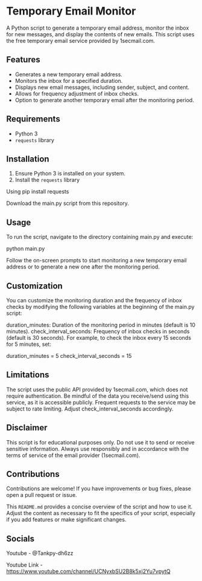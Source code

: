 # Temporary Email Monitor

A Python script to generate a temporary email address, monitor the inbox for new messages, and display the contents of new emails. This script uses the free temporary email service provided by 1secmail.com.

## Features

- Generates a new temporary email address.
- Monitors the inbox for a specified duration.
- Displays new email messages, including sender, subject, and content.
- Allows for frequency adjustment of inbox checks.
- Option to generate another temporary email after the monitoring period.

## Requirements

- Python 3
- `requests` library

## Installation

1. Ensure Python 3 is installed on your system.
2. Install the `requests` library

Using pip install requests

Download the main.py script from this repository.

## Usage
To run the script, navigate to the directory containing main.py and execute:

python main.py

Follow the on-screen prompts to start monitoring a new temporary email address or to generate a new one after the monitoring period.

## Customization
You can customize the monitoring duration and the frequency of inbox checks by modifying the following variables at the beginning of the main.py script:

duration_minutes: Duration of the monitoring period in minutes (default is 10 minutes).
check_interval_seconds: Frequency of inbox checks in seconds (default is 30 seconds).
For example, to check the inbox every 15 seconds for 5 minutes, set:

duration_minutes = 5
check_interval_seconds = 15

## Limitations
The script uses the public API provided by 1secmail.com, which does not require authentication. Be mindful of the data you receive/send using this service, as it is accessible publicly.
Frequent requests to the service may be subject to rate limiting. Adjust check_interval_seconds accordingly.

## Disclaimer
This script is for educational purposes only. Do not use it to send or receive sensitive information. Always use responsibly and in accordance with the terms of service of the email provider (1secmail.com).

## Contributions
Contributions are welcome! If you have improvements or bug fixes, please open a pull request or issue.


This `README.md` provides a concise overview of the script and how to use it. Adjust the content as necessary to fit the specifics of your script, especially if you add features or make significant changes.
## Socials
Youtube - @Tankpy-dh6zz

Youtube Link - https://www.youtube.com/channel/UCNyxbSU2B8k5xj2Yu7vpytQ

